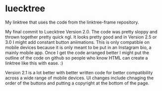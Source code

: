 # luecktree
My linktree that uses the code from the linktree-frame repository.

My final commit to Luecktree Version 2.0. The code was pretty sloppy and thrown together pretty quick ngl. It looks pretty good and in Version 2.5 or 3.0 I might add constant button aniimations. This is only compatible on mobile devices because it is only meant to be put in an Instagram bio, a mainly mobile app. Once I get the code arranged better I might put the outline of the code on github so people who know HTML can create a linktree like this with ease. :)


Version 2.1 is a lot better with better written code for better compatibility across a wide range of mobile devices. UI changes include chnaging the order of the buttons and putting a copyright at the bottom of the page. 
